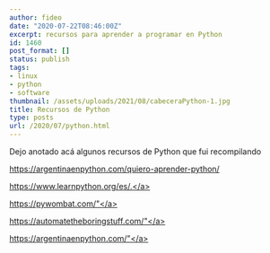 ```yaml
---
author: fideo
date: "2020-07-22T08:46:00Z"
excerpt: recursos para aprender a programar en Python
id: 1460
post_format: []
status: publish
tags:
- linux
- python
- software
thumbnail: /assets/uploads/2021/08/cabeceraPython-1.jpg
title: Recursos de Python
type: posts
url: /2020/07/python.html
---
```


Dejo anotado acá algunos recursos de Python que fui recompilando

<a href="https://argentinaenpython.com/quiero-aprender-python/" target="_blank">https://argentinaenpython.com/quiero-aprender-python/</a>

<a href="https://www.learnpython.org/es/" target="_blank">https://www.learnpython.org/es/.</a>

<a href="https://pywombat.com/" target="_blank">https://pywombat.com/"</a>

<a href="https://automatetheboringstuff.com/" target="_blank">https://automatetheboringstuff.com/"</a>

<a href="https://argentinaenpython.com/" target="_blank">https://argentinaenpython.com/"</a>
